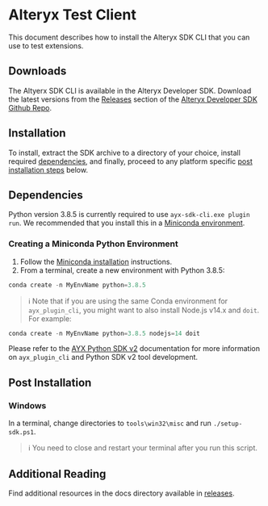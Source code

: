 # Alteryx Test Client
This document describes how to install the Alteryx SDK CLI that you can use to test extensions.

## Downloads
The Altyerx SDK CLI is available in the Alteryx Developer SDK. Download the latest versions from the [Releases](https://github.com/alteryx/ayx-developer-sdk/releases) section of the [Alteryx Developer SDK Github Repo](https://github.com/alteryx/ayx-developer-sdk).

## Installation
To install, extract the SDK archive to a directory of your choice, install required [dependencies](#dependencies), and finally, proceed to any platform specific [post installation steps](#post-installation) below.

## Dependencies
Python version 3.8.5 is currently required to use `ayx-sdk-cli.exe plugin run`. We recommended that you install this in a [Miniconda environment](#creating-a-miniconda-python-environment).

### Creating a Miniconda Python Environment
1. Follow the [Miniconda installation](https://docs.conda.io/en/latest/miniconda.html) instructions.
2. From a terminal, create a new environment with Python 3.8.5:

```powershell
conda create -n MyEnvName python=3.8.5
```

> :information_source: Note that if you are using the same Conda environment for `ayx_plugin_cli`, you might want to also install Node.js v14.x and `doit`. For example:
```powershell
conda create -n MyEnvName python=3.8.5 nodejs=14 doit
```

Please refer to the [AYX Python SDK v2](https://help.alteryx.com/developer-help/ayx-python-sdk-v2) documentation for more information on `ayx_plugin_cli` and Python SDK v2 tool development.

## Post Installation
### Windows
In a terminal, change directories to `tools\win32\misc` and run `./setup-sdk.ps1`.

> :information_source: You need to close and restart your terminal after you run this script.

## Additional Reading
Find additional resources in the docs directory available in [releases](https://github.com/alteryx/ayx-developer-sdk/releases).
